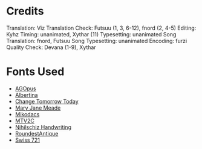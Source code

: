 Credits
=======
Translation: Viz
Translation Check: Futsuu (1, 3, 6-12), fnord (2, 4-5)
Editing: Kyhz
Timing: unanimated, Xythar (11)
Typesetting: unanimated
Song Translation: fnord, Futsuu
Song Typesetting: unanimated
Encoding: furzi
Quality Check: Devana (1-9), Xythar

Fonts Used
==========
* [AGOpus](http://www.azfonts.net/load_font/agopus.html)
* [Albertina](http://www.myfonts.com/fonts/mti/albertina-mt/)
* [Change Tomorrow Today](http://www.dafont.com/change-tomorrow-today.font)
* [Mary Jane Meade](http://www.azfonts.net/load_font/mary_jane_meade.html)
* [Mikodacs](http://www.dafont.com/mikodacs.font)
* [MTV2C](http://www.dafont.com/mtv2c.font)
* [Nihilschiz Handwriting](http://www.dafont.com/nihilschiz-handwrit.font)
* [RoundestAntique](http://www.fontarsiv.com/en/font/download/roundestantique-regular)
* [Swiss 721](http://www.myfonts.com/fonts/bitstream/swiss-721/)
